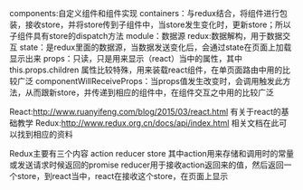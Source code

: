 components:自定义组件和组件实现
containers：与redux结合，将组件进行包装，接收store，并将store传到子组件中，当store发生变化时，更新store；所以子组件具有store的dispatch方法
module：数据源
redux:数据解构，用于数据交互
state：是redux里面的数据源，当数据发送变化后，会通过state在页面上加载显示出来
props：只读，只是用来显示（react）当中的属性，其中this.props.children 属性比较特殊，用来装载react组件，在单页面路由中用的比较广泛
componentWillReceiveProps：当props值发生改变时，会调用触发此方法，从而跟新store，并传递到相应的组件中，在组件交互之中用的比较广泛


React:http://www.ruanyifeng.com/blog/2015/03/react.html 有关于react的基础教学
Redux:http://www.redux.org.cn/docs/api/index.html 相关文档在此可以找到相应的资料

Redux主要有三个内容 action  reducer  store
其中action用来存储和调用时的常量或发送请求时候返回的promise
reducer用于接收action返回来的值，然后返回一个store，到react当中，react在接收这个store，在页面上显示
